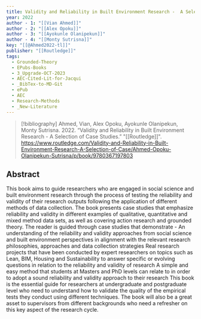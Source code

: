 ```yaml
---
title: Validity and Reliability in Built Environment Research -  A Selection of Case Studies
year: 2022
author - 1: "[[Vian Ahmed]]"
author - 2: "[[Alex Opoku]]"
author - 3: "[[Ayokunle Olanipekun]]"
author - 4: "[[Monty Sutrisna]]"
key: "[[@Ahmed2022-tl]]"
publisher: "[[Routledge]]"
tags:
  - Grounded-Theory
  - EPubs-Books
  - 3_Upgrade-OCT-2023
  - AEC-Cited-Lit-for-Jacqui
  - _BibTex-to-MD-Git
  - ePub
  - AEC
  - Research-Methods
  - _New-Literature
---
```


> [!bibliography]
> Ahmed, Vian, Alex Opoku, Ayokunle Olanipekun, Monty Sutrisna. 2022. “Validity and Reliability in Built Environment Research -  A Selection of Case Studies.” "[[Routledge]]". https://www.routledge.com/Validity-and-Reliability-in-Built-Environment-Research-A-Selection-of-Case/Ahmed-Opoku-Olanipekun-Sutrisna/p/book/9780367197803

## Abstract
This book aims to guide researchers who are engaged in social science and built environment research through the process of testing the reliability and validity of their research outputs following the application of different methods of data collection. The book presents case studies that emphasize reliability and validity in different examples of qualitative, quantitative and mixed method data sets, as well as covering action research and grounded theory. The reader is guided through case studies that demonstrate -  An understanding of the reliability and validity approaches from social science and built environment perspectives in alignment with the relevant research philosophies, approaches and data collection strategies Real research projects that have been conducted by expert researchers on topics such as Lean, BIM, Housing and Sustainability to answer specific or evolving questions in relation to the reliability and validity of research A simple and easy method that students at Masters and PhD levels can relate to in order to adopt a sound reliability and validity approach to their research This book is the essential guide for researchers at undergraduate and postgraduate level who need to understand how to validate the quality of the empirical tests they conduct using different techniques. The book will also be a great asset to supervisors from different backgrounds who need a refresher on this key aspect of the research cycle.